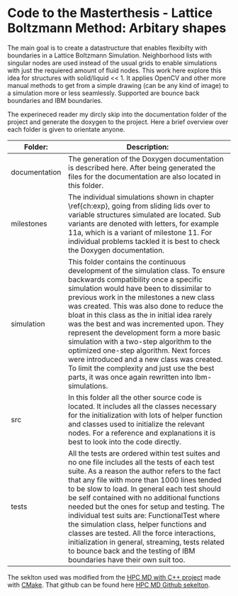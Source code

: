 
# Code to the Masterthesis - Lattice Boltzmann Method: Arbitary shapes

The main goal is to create a datastructure that enables flexibilty with boundaries in a Lattice Boltzmann Simulation. 
Neighborhood lists with singular nodes are used instead of the usual grids to enable simulations with just the requiered amount of fluid nodes.
This work here explore this idea for structures with solid/liquid << 1. 
It applies OpenCV and other more manual methods to get from a simple drawing (can be any kind of image) to a simulation more or less seamlessly.
Supported are bounce back boundaries and IBM boundaries.

The experineced reader my dircly skip into the documentation folder of the project and generate the doxygen to the project. Here a brief overview over each folder is given to orientate anyone.

| Folder: | Description: |
|----------|----------------------------------------------------------------------------------------------------------------------------------------------------------------------------------------------------------------------------------------------------------------------------------------------------------------------|
| documentation |  The generation of the Doxygen documentation is described here. After being generated the files for the documentation are also located in this folder. |
| milestones | The individual simulations shown in chapter \ref{ch:exp}, going from sliding lids over to variable structures simulated are located.  Sub variants are denoted with letters, for example 11a, which is a variant of milestone 11. For individual problems tackled it is best to check the Doxygen documentation. |
| simulation |  This folder contains the continuous development of the simulation class. To ensure backwards compatibility once a specific simulation would have been to dissimilar to previous work in the milestones a new class was created. This was also done to reduce the bloat in this class as the in initial idea rarely was the best and was incremented upon. They represent the development form a more basic simulation with a two-step algorithm to the optimized one-step algorithm. Next forces were introduced and a new class was created. To limit the complexity and just use the best parts, it was once again rewritten into lbm-simulations. |
| src | In this folder all the other source code is located. It includes all the classes necessary for the initialization with lots of helper function and classes used to initialize the relevant nodes. For a reference and explanations it is best to look into the code directly. |
| tests | All the tests are ordered within test suites and no one file includes all the tests of each test suite. As a reason the author refers to the fact that any file with more than 1000 lines tended to be slow to load. In general each test should be self contained with no additional functions needed but the ones for setup and testing. The individual test suits are: FunctionalTest where the simulation class, helper functions and classes are tested. All the force interactions, initialization in general, streaming, tests related to bounce back and the testing of IBM boundaries have their own suit too. |


The seklton used was modified from the [HPC MD
with C++
project](https://imtek-simulation.github.io/MolecularDynamics/_project/general_remarks.html) made 
with 
 [CMake](https://cmake.org/).
 That github can be found here [HPC MD Github sekelton](https://github.com/IMTEK-Simulation/cmake-skeleton).

